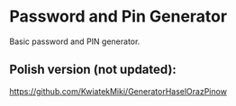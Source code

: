 # Password and Pin Generator
Basic password and PIN generator.
## Polish version (not updated):
https://github.com/KwiatekMiki/GeneratorHaselOrazPinow
